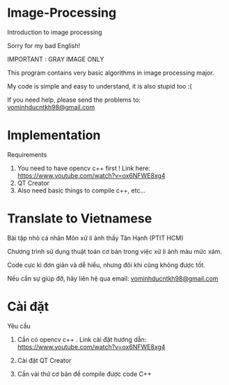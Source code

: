 # Image-Processing
Introduction to image processing

Sorry for my bad English!

IMPORTANT : GRAY IMAGE ONLY

This program contains very basic algorithms in image processing major. 

My code is simple and easy to understand, it is also stupid too :(

If you need help, please send the problems to: vominhducntkh98@gmail.com

# Implementation

Requirements

1. You need to have opencv c++ first ! Link here: https://www.youtube.com/watch?v=ox6NFWE8xg4
2. QT Creator
3. Also need basic things to compile c++, etc...

# Translate to Vietnamese

Bài tập nhỏ cá nhân Môn xử lí ảnh thầy Tân Hạnh (PTIT HCM)

Chương trình sử dụng thuật toán cơ bản trong việc xử lí ảnh màu mức xám.

Code cực kì đơn giản và dễ hiểu, nhưng đôi khi cũng không được tốt.

Nếu cần sự giúp đỡ, hãy liên hệ qua email: vominhducntkh98@gmail.com

# Cài đặt

Yêu cầu

1. Cần có opencv c++ . Link cài đặt hướng dẫn: https://www.youtube.com/watch?v=ox6NFWE8xg4

2. Cài đặt QT Creator

3. Cần vài thứ cơ bản để compile được code C++
